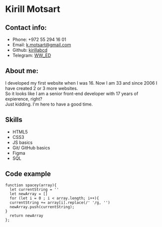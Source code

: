 # Kirill Motsart

## Contact info:
* Phone: +972 55 294 16 01
* Email: k.motsart@gmail.com
* Github: [kirillabcd](https://github.com/kirillabcd)
* Telegram: [WW_ED](https://t.me/WW_ED)

## About me:
I developed my first website when I was 16. Now I am 33 and since 2006 I have created 2 or 3 more websites.   
So it looks like I am a senior front-end developer with 17 years of expierence, right?  
Just kidding. I'm here to have a good time.

## Skills
* HTML5
* CSS3
* JS basics
* Git/ GitHub basics
* Figma
* SQL

## Code example
```
function spacey(array){
  let currentString = ''
  let newArray = []
  for (let i = 0 ; i < array.length; i++){
  currentString += array[i].replace(/' '/g, '')
  newArray.push(currentString);
}
  return newArray
};
```

